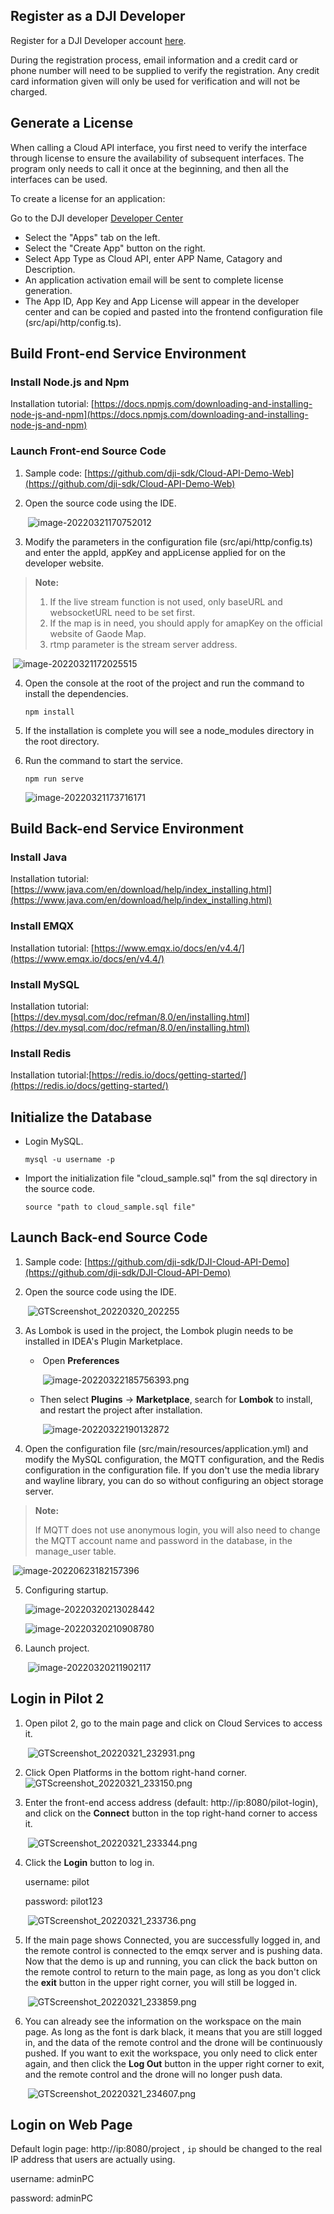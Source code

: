 ## Register as a DJI Developer

Register for a DJI Developer account [here](https://account.dji.com/register?appId=dji_sdk&backUrl=https%3A%2F%2Fdeveloper.dji.com%2Fuser&locale=en_US).

During the registration process, email information and a credit card or phone number will need to be supplied to verify the registration. Any credit card information given will only be used for verification and will not be charged.

## Generate a License

When calling a Cloud API interface, you first need to verify the interface through license to ensure the availability of subsequent interfaces. The program only needs to call it once at the beginning, and then all the interfaces can be used.

To create a license for an application:

Go to the DJI developer [Developer Center](https://developer.dji.com/user)

- Select the "Apps" tab on the left.
- Select the "Create App" button on the right.
- Select App Type as Cloud API, enter APP Name, Catagory and Description.
- An application activation email will be sent to complete license generation.
- The App ID, App Key and App License will appear in the developer center and can be copied and pasted into the frontend configuration file (src/api/http/config.ts).



## Build Front-end Service Environment

### Install Node.js and Npm

Installation tutorial: [https://docs.npmjs.com/downloading-and-installing-node-js-and-npm](https://docs.npmjs.com/downloading-and-installing-node-js-and-npm)

### Launch Front-end Source Code

1. Sample code: [https://github.com/dji-sdk/Cloud-API-Demo-Web](https://github.com/dji-sdk/Cloud-API-Demo-Web)

2. Open the source code using the IDE.

   ​	![image-20220321170752012](https://stag-terra-1-g.djicdn.com/7774da665e07453698314cc27c523096/admin/doc/dd63be1b-1d0e-4694-9b83-766677b83a63.png)

3. Modify the parameters in the configuration file (src/api/http/config.ts) and enter the appId, appKey and appLicense applied for on the developer website.

> **Note:**
>
> 1. If the live stream function is not used, only baseURL and websocketURL need to be set first.
> 2. If the map is in need, you should apply for amapKey on the official website of Gaode Map.
> 3. rtmp parameter is the stream server address.


   ​	![image-20220321172025515](https://terra-sz-hc1pro-cloudapi.oss-cn-shenzhen.aliyuncs.com/c0af9fe0d7eb4f35a8fe5b695e4d0b96/image/GTScreenshot_20220623_193925.png)

4. Open the console at the root of the project and run the command to install the dependencies.

   ```shell
   npm install
   ```

5. If the installation is complete you will see a node_modules directory in the root directory.

6. Run the command to start the service.

   ```shell
   npm run serve
   ```

   ![image-20220321173716171](https://stag-terra-1-g.djicdn.com/7774da665e07453698314cc27c523096/admin/doc/c12921d0-6d32-48cf-b75b-456487c1cc80.png)

## Build Back-end Service Environment

### Install Java

Installation tutorial: [https://www.java.com/en/download/help/index_installing.html](https://www.java.com/en/download/help/index_installing.html)

### Install EMQX

Installation tutorial: [https://www.emqx.io/docs/en/v4.4/](https://www.emqx.io/docs/en/v4.4/)

### Install MySQL

Installation tutorial:[https://dev.mysql.com/doc/refman/8.0/en/installing.html](https://dev.mysql.com/doc/refman/8.0/en/installing.html)

### Install Redis 

Installation tutorial:[https://redis.io/docs/getting-started/](https://redis.io/docs/getting-started/)

## Initialize the Database

- Login MySQL.

  ```shell
  mysql -u username -p
  ```

- Import the initialization file "cloud_sample.sql" from the sql directory in the source code.

  ```shell
  source "path to cloud_sample.sql file"
  ```

## Launch Back-end Source Code

1. Sample code: [https://github.com/dji-sdk/DJI-Cloud-API-Demo](https://github.com/dji-sdk/DJI-Cloud-API-Demo)

2. Open the source code using the IDE.

   ​	![GTScreenshot_20220320_202255](https://stag-terra-1-g.djicdn.com/7774da665e07453698314cc27c523096/admin/doc/3c1dd0bf-59aa-43dd-9a31-c881ece14f58.png)

3. As Lombok is used in the project, the Lombok plugin needs to be installed in IDEA's Plugin Marketplace.

   - ​	Open **Preferences**

     ​	![image-20220322185756393.png](https://stag-terra-1-g.djicdn.com/7774da665e07453698314cc27c523096/admin/doc/e4e44ae7-0382-41fa-964f-0422cdb0cae9.png)

   - Then select **Plugins** -> **Marketplace**, search for **Lombok** to install, and restart the project after installation.

     ​	![image-20220322190132872](https://stag-terra-1-g.djicdn.com/7774da665e07453698314cc27c523096/admin/doc/ddb8d9e5-7e48-416d-a197-09eee3625270.png)

4. Open the configuration file (src/main/resources/application.yml) and modify the MySQL configuration, the MQTT configuration, and the Redis configuration in the configuration file. If you don't use the media library and wayline library, you can do so without configuring an object storage server.

> **Note:**
>
> If MQTT does not use anonymous login, you will also need to change the MQTT account name and password in the database, in the manage_user table.

   ​	![image-20220623182157396](https://terra-1-g.djicdn.com/84f990b0bbd145e6a3930de0c55d3b2b/admin/doc/b799b5bb-20d4-4924-b174-1c138c09f618.png)

5. Configuring startup.

   ![image-20220320213028442](https://stag-terra-1-g.djicdn.com/7774da665e07453698314cc27c523096/admin/doc/5468572b-7058-4659-8e2e-c68421a89565.jpeg)	

   ![image-20220320210908780](https://stag-terra-1-g.djicdn.com/7774da665e07453698314cc27c523096/admin/doc/693f238d-155e-44ea-af07-b0a4b992d8d2.jpeg)	

6. Launch project.

   ​	![image-20220320211902117](https://stag-terra-1-g.djicdn.com/7774da665e07453698314cc27c523096/admin/doc/ec7180f1-1c09-48d3-a3d9-d7da0fbec612.jpeg)



## Login in Pilot 2 

1. Open pilot 2, go to the main page and click on Cloud Services to access it.

   ​	![GTScreenshot_20220321_232931.png](https://terra-sz-hc1pro-cloudapi.oss-cn-shenzhen.aliyuncs.com/c0af9fe0d7eb4f35a8fe5b695e4d0b96/image/Screenshot_20220623-184322.png)

2. Click Open Platforms in the bottom right-hand corner.![GTScreenshot_20220321_233150.png](https://terra-sz-hc1pro-cloudapi.oss-cn-shenzhen.aliyuncs.com/c0af9fe0d7eb4f35a8fe5b695e4d0b96/image/Screenshot_20220623-184704.png)

3. Enter the front-end access address (default: http://ip:8080/pilot-login), and click on the **Connect** button in the top right-hand corner to access it.

   ​	![GTScreenshot_20220321_233344.png](https://terra-sz-hc1pro-cloudapi.oss-cn-shenzhen.aliyuncs.com/c0af9fe0d7eb4f35a8fe5b695e4d0b96/image/Screenshot_20220623-184748.png)

4. Click the **Login** button to log in.

   username: pilot 

   password: pilot123

   ​	![GTScreenshot_20220321_233736.png](https://stag-terra-1-g.djicdn.com/7774da665e07453698314cc27c523096/admin/doc/76990178-c000-478b-ba45-2a57db8756fb.png)

5. If the main page shows Connected, you are successfully logged in, and the remote control is connected to the emqx server and is pushing data. Now that the demo is up and running, you can click the back button on the remote control to return to the main page, as long as you don't click the **exit** button in the upper right corner, you will still be logged in.

   ​	![GTScreenshot_20220321_233859.png](https://terra-sz-hc1pro-cloudapi.oss-cn-shenzhen.aliyuncs.com/c0af9fe0d7eb4f35a8fe5b695e4d0b96/image/Screenshot_20220623-184935.png)

6. You can already see the information on the workspace on the main page. As long as the font is dark black, it means that you are still logged in, and the data of the remote control and the drone will be continuously pushed. If you want to exit the workspace, you only need to click enter again, and then click the **Log Out** button in the upper right corner to exit, and the remote control and the drone will no longer push data.

   ​	![GTScreenshot_20220321_234607.png](https://terra-sz-hc1pro-cloudapi.oss-cn-shenzhen.aliyuncs.com/c0af9fe0d7eb4f35a8fe5b695e4d0b96/image/Screenshot_20220623-184955.png)

   

## Login on Web Page

Default login page: http://ip:8080/project , `ip` should be changed to the real IP address that users are actually using.

username: adminPC

password: adminPC
